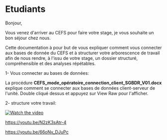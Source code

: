 # Etudiants

Bonjour,

Vous venez d'arriver au CEFS pour faire votre stage, je vous souhaite un bon séjour chez nous.

Cette documentation à pour but de vous expliquer comment vous connecter aux bases de donnée du CEFS et à structurer votre arborescence de travail afin de nous rendre, à l'issu de votre stage, un dossier structuré, compréhensible et des analyses répétables.

1- Vous connecter au bases de données:

La procédure **CEFS_mode_opératoire_connection_client_SGBDR_V01.docx** explique comment se connecter aux bases de données client-serveur de l'unité. Double cliqué dessus et appuyez sur View Raw pour l'afficher.

2- structure votre travail:

[![Watch the video](https://img.youtube.com/vi/66oNv_DJuPc/maxresdefault.jpg)](https://www.youtube.com/watch?v=66oNv_DJuPc&ab_channel=NYUHealthSciencesLibrary)


https://youtu.be/N2zK3sAtr-4

https://youtu.be/66oNv_DJuPc

